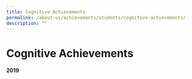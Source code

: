 ```yaml
---
title: Cognitive Achievements
permalink: /about-us/achievements/students/cognitive-achievements/
description: ""
---
```

# **Cognitive Achievements**

#### 2019